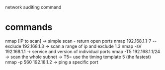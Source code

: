 network auditing command
# commands
nmap [IP to scan]
  -> simple scan 
    - return open ports
nmap 192.168.1.1-7 --exclude 192.168.1.3
  -> scan a range of ip and exclude 1.3
nmap -sV 192.168.1.1
  -> service and version of individual ports
nmap -T5 192.168.1.1/24
  -> scan the whole subnet
  -> T5= use the timing template 5 (the fastest)
nmap -p 560 192.18.1.2
  -> ping a specific port
